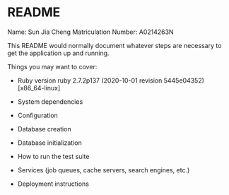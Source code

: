 # README

Name: Sun Jia Cheng
Matriculation Number: A0214263N

This README would normally document whatever steps are necessary to get the
application up and running.

Things you may want to cover:

- Ruby version
  ruby 2.7.2p137 (2020-10-01 revision 5445e04352) [x86_64-linux]
- System dependencies

- Configuration

- Database creation

- Database initialization

- How to run the test suite

- Services (job queues, cache servers, search engines, etc.)

- Deployment instructions
